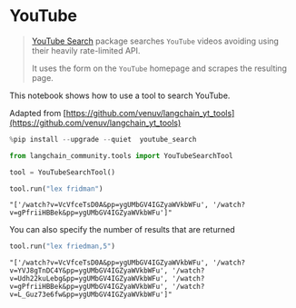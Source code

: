 # YouTube

>[YouTube Search](https://github.com/joetats/youtube_search) package searches `YouTube` videos avoiding using their heavily rate-limited API.
>
>It uses the form on the `YouTube` homepage and scrapes the resulting page.

This notebook shows how to use a tool to search YouTube.

Adapted from [https://github.com/venuv/langchain_yt_tools](https://github.com/venuv/langchain_yt_tools)


```python
%pip install --upgrade --quiet  youtube_search
```


```python
from langchain_community.tools import YouTubeSearchTool
```


```python
tool = YouTubeSearchTool()
```


```python
tool.run("lex fridman")
```



```output
"['/watch?v=VcVfceTsD0A&pp=ygUMbGV4IGZyaWVkbWFu', '/watch?v=gPfriiHBBek&pp=ygUMbGV4IGZyaWVkbWFu']"
```


You can also specify the number of results that are returned


```python
tool.run("lex friedman,5")
```



```output
"['/watch?v=VcVfceTsD0A&pp=ygUMbGV4IGZyaWVkbWFu', '/watch?v=YVJ8gTnDC4Y&pp=ygUMbGV4IGZyaWVkbWFu', '/watch?v=Udh22kuLebg&pp=ygUMbGV4IGZyaWVkbWFu', '/watch?v=gPfriiHBBek&pp=ygUMbGV4IGZyaWVkbWFu', '/watch?v=L_Guz73e6fw&pp=ygUMbGV4IGZyaWVkbWFu']"
```



```python

```
